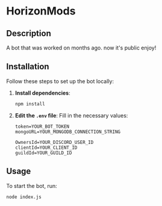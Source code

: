# HorizonMods

## Description

A bot that was worked on months ago. now it's public enjoy!

## Installation

Follow these steps to set up the bot locally:

1. **Install dependencies**:

    ```bash
    npm install
    ```

2. **Edit the `.env` file**: Fill in the necessary values:

    ```plaintext
    token=YOUR_BOT_TOKEN
    mongoURL=YOUR_MONGODB_CONNECTION_STRING

    OwnersId=YOUR_DISCORD_USER_ID
    clientId=YOUR_CLIENT_ID
    guildId=YOUR_GUILD_ID
    ```

## Usage

To start the bot, run:

```bash
node index.js
